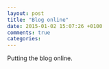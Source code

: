 ```yaml
---
layout: post
title: "Blog online"
date: 2015-01-02 15:07:26 +0100
comments: true
categories: 
---
```


Putting the blog online.
